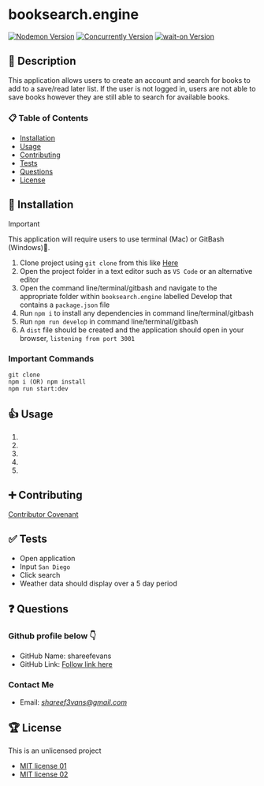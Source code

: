 # booksearch.engine

[![Nodemon Version](https://img.shields.io/npm/v/nodemon.svg)](https://www.npmjs.com/package/nodemon) [![Concurrently Version](https://img.shields.io/npm/v/concurrently.svg)](https://www.npmjs.com/package/concurrently) [![wait-on Version](https://img.shields.io/npm/v/wait-on.svg)](https://www.npmjs.com/package/wait-on)

## 🚀 Description

This application allows users to create an account and search for books to add to a save/read later list. If the user is not logged in, users are not able to save books however they are still able to search for available books.

### 📋 Table of Contents

- [Installation](#installation)
- [Usage](#usage)
- [Contributing](#contributing)
- [Tests](#tests)
- [Questions](#questions)
- [License](#license)

## 🔌 Installation

> [!IMPORTANT]
> This application will require users to use terminal (Mac) or GitBash (Windows)🚨.

1. Clone project using `git clone` from this like [Here](https://github.com/shareefevans/booksearch.engine)
2. Open the project folder in a text editor such as `VS Code` or an alternative editor
3. Open the command line/terminal/gitbash and navigate to the appropriate folder within `booksearch.engine` labelled Develop that contains a `package.json` file
4. Run `npm i` to install any dependencies in command line/terminal/gitbash
5. Run `npm run develop` in command line/terminal/gitbash
6. A `dist` file should be created and the application should open in your browser, `listening from port 3001`

### Important Commands

```
git clone
npm i (OR) npm install
npm run start:dev
```

## 👍 Usage

1.
2.
3.
4.
5.

## ➕ Contributing

[Contributor Covenant](https://www.contributor-covenant.org/)

## ✅ Tests

- Open application
- Input `San Diego`
- Click search
- Weather data should display over a 5 day period

## ❓ Questions

### Github profile below 👇

- GitHub Name: shareefevans
- GitHub Link: [Follow link here](https://github.com/shareefevans)

### Contact Me

- Email: *shareef3vans@gmail.com*

## 🏆 License

This is an unlicensed project

- [MIT license 01](http://rem.mit-license.org)
- [MIT license 02](https://raw.githubusercontent.com/jeffbski/wait-on/master/LICENSE)

